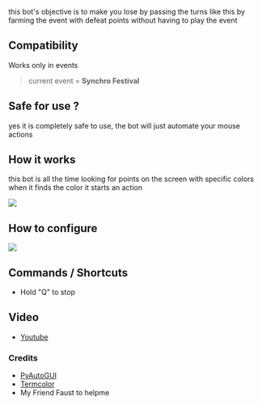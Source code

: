 this bot's objective is to make you lose by passing the turns like this by farming the event with defeat points without having to play the event

## Compatibility 
Works only in events
>current event = **Synchro Festival**


## Safe for use ?
 yes it is completely safe to use, the bot will just automate your mouse actions

## How it works 
this bot is all the time looking for points on the screen with specific colors
when it finds the color it starts an action


![](https://imgur.com/I53iItM.png)

## How to configure 
![](https://i.imgur.com/YewxYOE.png)

## Commands / Shortcuts
- Hold "Q" to stop

## Video

- [Youtube](https://youtu.be/M7hQ7dYJHQI)

### Credits 
- [PyAutoGUI](https://github.com/asweigart/pyautogui)
- [Termcolor](https://github.com/hfeeki/termcolor)
- My Friend Faust to helpme
